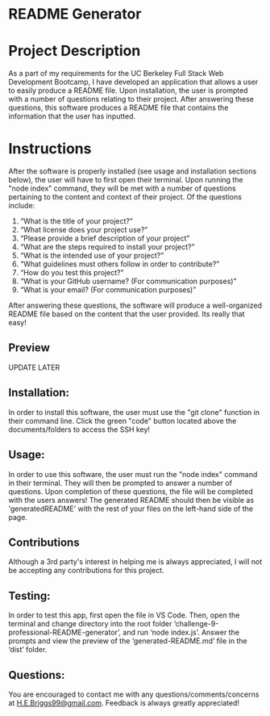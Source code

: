 # README Generator 

# Project Description 

As a part of my requirements for the UC Berkeley Full Stack Web Development Bootcamp, I have developed an application that allows a user to easily produce a README file. Upon installation, the user is prompted with a number of questions relating to their project. After answering these questions, this software produces a README file that contains the information that the user has inputted.  


# Instructions
 
 After the software is properly installed (see usage and installation sections below), the user will have to first open their terminal. Upon running the "node index" command, they will be met with a number of questions pertaining to the content and context of their project. Of the questions include: 
1. “What is the title of your project?”
2. “What license does your project use?”
3. “Please provide a brief description of your project”
4. “What are the steps required to install your project?”
5. “What is the intended use of your project?”
6. “What guidelines must others follow in order to contribute?”
7. “How do you test this project?”
8. “What is your GitHub username? (For communication purposes)”
9. “What is your email? (For communication purposes)”

After answering these questions, the software will produce a well-organized README file based on the content that the user provided. Its really that easy!
## Preview

UPDATE LATER

## Installation:

In order to install this software, the user must use the "git clone" function in their command line. Click the green "code" button located above the documents/folders to access the SSH key! 

## Usage:

In order to use this software, the user must run the "node index" command in their terminal. They will then be prompted to answer a number of questions. Upon completion of these questions, the file will be completed with the users answers! The generated README should then be visible as 'generatedREADME' with the rest of your files on the left-hand side of the page.

## Contributions 

Although a 3rd party's interest in helping me is always appreciated, I will not be accepting any contributions for this project. 
## Testing:

In order to test this app, first open the file in VS Code. Then, open the terminal and  change directory into the root folder ‘challenge-9-professional-README-generator’, and run ‘node index.js’. Answer the prompts and view the preview of the ‘generated-README.md’ file in the ‘dist’ folder.


## Questions:

You are encouraged to contact me with any questions/comments/concerns at H.E.Briggs99@gmail.com. Feedback is always greatly appreciated!
